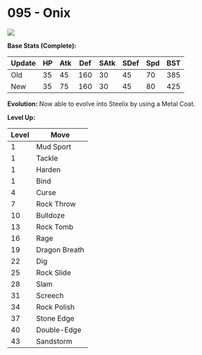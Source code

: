# 095 - Onix
![][095]

**Base Stats (Complete):**

Update | HP | Atk | Def | SAtk | SDef | Spd | BST
---    | ---| --- | --- | ---  | ---  | --- | ---
Old    | 35 |  45 |  160 |  30  |  45  |  70  |  385
New    | 35 |  75 |  160 |  30  |  45  |  80  |  425

**Evolution:**
Now able to evolve into Steelix by using a Metal Coat.

**Level Up:**

Level | Move
---   | ---
  1   | Mud Sport
  1   | Tackle
  1   | Harden
  1   | Bind
  4   | Curse
  7   | Rock Throw
 10   | Bulldoze
 13   | Rock Tomb
 16   | Rage
 19   | Dragon Breath
 22   | Dig
 25   | Rock Slide
 28   | Slam
 31   | Screech
 34   | Rock Polish
 37   | Stone Edge
 40   | Double-Edge
 43   | Sandstorm



[095]: /img/pokemon/095.png

